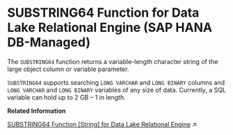 <!-- loio4ff0a1384ebb4d6985f3329004046d16 -->

# SUBSTRING64 Function for Data Lake Relational Engine \(SAP HANA DB-Managed\)

The `SUBSTRING64` function returns a variable-length character string of the large object column or variable parameter.



`SUBSTRING64` supports searching `LONG VARCHAR` and `LONG BINARY` columns and `LONG VARCHAR` and `LONG BINARY` variables of any size of data. Currently, a SQL variable can hold up to 2 GB – 1 in length.

**Related Information**  


[SUBSTRING64 Function \[String\] for Data Lake Relational Engine](https://help.sap.com/viewer/19b3964099384f178ad08f2d348232a9/2024_1_QRC/en-US/a588072e84f21015ad978a0d7bc662d8.html "The SUBSTRING64 function returns a variable-length character string of the large object column or variable parameter.") :arrow_upper_right:

